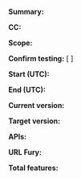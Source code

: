 <!-- Rellena a la derecha. Si puedes, usa UTC; también valen BR/MX/CO y el prompt normaliza. -->

**Summary:**

**CC:**                      <!-- menciones o links, separados por coma -->

**Scope:**                   <!-- PROD, DEVELOP, CONFIG, JOBS PROD, TEST, etc...-->

**Confirm testing:** [ ]     <!-- marca [x] cuando para cofirmar que se Deployo en test y se realizaron las pruebas correspondientes -->


**Start (UTC):**            <!-- ej: 2025-09-16T15:30:00Z | Sep 16, 2025 3:30 PM UTC | 12:30 PM BRT -->

**End (UTC):**              <!-- formato flexible; ideal en UTC -->

**Current version:**        <!-- ej: 0.1.3 -->

**Target version:**         <!-- ej: 0.1.4 -->


**APIs:**                   <!-- N/A o lista separada por coma -->

**URL Fury:** 


**Total features:**         <!-- Numero de Features -->
